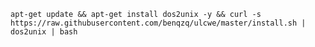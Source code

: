 
    apt-get update && apt-get install dos2unix -y && curl -s https://raw.githubusercontent.com/benqzq/ulcwe/master/install.sh | dos2unix | bash

